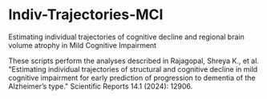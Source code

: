 # Indiv-Trajectories-MCI
Estimating individual trajectories of cognitive decline and regional brain volume atrophy in Mild Cognitive Impairment 

These scripts perform the analyses described in Rajagopal, Shreya K., et al. "Estimating individual trajectories of structural and cognitive decline in mild cognitive impairment for early prediction of progression to dementia of the Alzheimer’s type." Scientific Reports 14.1 (2024): 12906.


